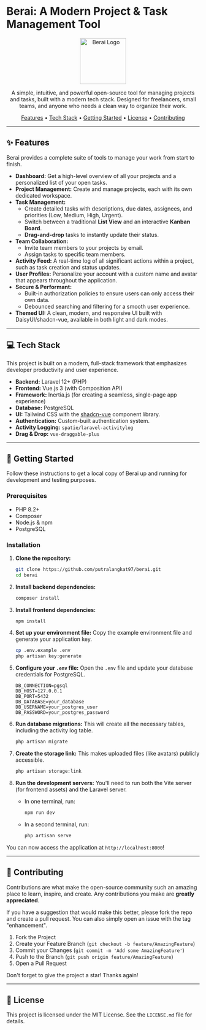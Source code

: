# Berai: A Modern Project & Task Management Tool

<p align="center">
  <img src="https://your-logo-url-here.com/logo.svg" alt="Berai Logo" width="120">
</p>

<p align="center">
  A simple, intuitive, and powerful open-source tool for managing projects and tasks, built with a modern tech stack. Designed for freelancers, small teams, and anyone who needs a clean way to organize their work.
</p>

<p align="center">
  <a href="#-features">Features</a> •
  <a href="#-tech-stack">Tech Stack</a> •
  <a href="#-getting-started">Getting Started</a> •
  <a href="#-license">License</a> •
  <a href="#-contributing">Contributing</a>
</p>

---

## ✨ Features

Berai provides a complete suite of tools to manage your work from start to finish.

- **Dashboard:** Get a high-level overview of all your projects and a personalized list of your open tasks.
- **Project Management:** Create and manage projects, each with its own dedicated workspace.
- **Task Management:**
  - Create detailed tasks with descriptions, due dates, assignees, and priorities (Low, Medium, High, Urgent).
  - Switch between a traditional **List View** and an interactive **Kanban Board**.
  - **Drag-and-drop** tasks to instantly update their status.
- **Team Collaboration:**
  - Invite team members to your projects by email.
  - Assign tasks to specific team members.
- **Activity Feed:** A real-time log of all significant actions within a project, such as task creation and status updates.
- **User Profiles:** Personalize your account with a custom name and avatar that appears throughout the application.
- **Secure & Performant:**
  - Built-in authorization policies to ensure users can only access their own data.
  - Debounced searching and filtering for a smooth user experience.
- **Themed UI:** A clean, modern, and responsive UI built with DaisyUI/shadcn-vue, available in both light and dark modes.

---

## 💻 Tech Stack

This project is built on a modern, full-stack framework that emphasizes developer productivity and user experience.

- **Backend:** Laravel 12+ (PHP)
- **Frontend:** Vue.js 3 (with Composition API)
- **Framework:** Inertia.js (for creating a seamless, single-page app experience)
- **Database:** PostgreSQL
- **UI:** Tailwind CSS with the [shadcn-vue](https://www.shadcn-vue.com/) component library.
- **Authentication:** Custom-built authentication system.
- **Activity Logging:** `spatie/laravel-activitylog`
- **Drag & Drop:** `vue-draggable-plus`

---

## 🚀 Getting Started

Follow these instructions to get a local copy of Berai up and running for development and testing purposes.

### Prerequisites

- PHP 8.2+
- Composer
- Node.js & npm
- PostgreSQL

### Installation

1.  **Clone the repository:**

    ```bash
    git clone https://github.com/putralangkat97/berai.git
    cd berai
    ```

2.  **Install backend dependencies:**

    ```bash
    composer install
    ```

3.  **Install frontend dependencies:**

    ```bash
    npm install
    ```

4.  **Set up your environment file:**
    Copy the example environment file and generate your application key.

    ```bash
    cp .env.example .env
    php artisan key:generate
    ```

5.  **Configure your `.env` file:**
    Open the `.env` file and update your database credentials for PostgreSQL.

    ```dotenv
    DB_CONNECTION=pgsql
    DB_HOST=127.0.0.1
    DB_PORT=5432
    DB_DATABASE=your_database
    DB_USERNAME=your_postgres_user
    DB_PASSWORD=your_postgres_password
    ```

6.  **Run database migrations:**
    This will create all the necessary tables, including the activity log table.

    ```bash
    php artisan migrate
    ```

7.  **Create the storage link:**
    This makes uploaded files (like avatars) publicly accessible.

    ```bash
    php artisan storage:link
    ```

8.  **Run the development servers:**
    You'll need to run both the Vite server (for frontend assets) and the Laravel server.
    - In one terminal, run:
      ```bash
      npm run dev
      ```
    - In a second terminal, run:
      ```bash
      php artisan serve
      ```

You can now access the application at `http://localhost:8000`!

---

## 🤝 Contributing

Contributions are what make the open-source community such an amazing place to learn, inspire, and create. Any contributions you make are **greatly appreciated**.

If you have a suggestion that would make this better, please fork the repo and create a pull request. You can also simply open an issue with the tag "enhancement".

1.  Fork the Project
2.  Create your Feature Branch (`git checkout -b feature/AmazingFeature`)
3.  Commit your Changes (`git commit -m 'Add some AmazingFeature'`)
4.  Push to the Branch (`git push origin feature/AmazingFeature`)
5.  Open a Pull Request

Don't forget to give the project a star! Thanks again!

---

## 📜 License

This project is licensed under the MIT License. See the `LICENSE.md` file for details.
